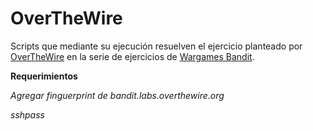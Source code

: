# OverTheWire

Scripts que mediante su ejecución resuelven el ejercicio planteado por [OverTheWire](https://overthewire.org/) en la serie de ejercicios de [Wargames Bandit](https://overthewire.org/wargames/bandit/).

**Requerimientos**

*Agregar finguerprint de bandit.labs.overthewire.org*

*sshpass*
